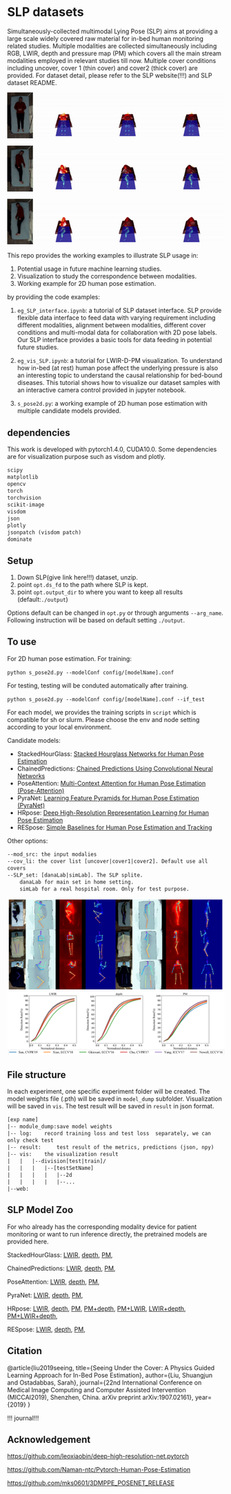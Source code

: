 #  SLP datasets 
Simultaneously-collected multimodal Lying Pose (SLP) aims at providing a large scale widely covered raw material for in-bed human monitoring related studies. 
Multiple modalities are collected simultaneously including RGB, LWIR, depth and pressure map (PM) which covers all the main stream modalities employed in relevant studies till now. Multiple cover conditions including uncover, cover 1 (thin cover) and cover2 (thick cover) are provided. For dataset detail, please refer to the SLP website(!!!) and SLP dataset README. 

![00091-00001](imgs/00091_00001.gif)

![00091-00016](imgs/00091_00016.gif)

![00091-00031](imgs/00091_00031.gif)


This repo provides the working examples to illustrate SLP usage in:
1. Potential usage in future machine learning studies.  
2. Visualization to study the correspondence between modalities. 
3. Working example for 2D human pose estimation. 

by providing the code examples:  
1. `eg_SLP_interface.ipynb`: a tutorial of SLP dataset interface. 
SLP provide flexible data interface to feed data with varying requirement including different modalities, alignment between modalities, different cover conditions and multi-modal data for collaboration with 2D pose labels. 
Our SLP interface provides a basic tools for data feeding in potential future studies. 
2. `eg_vis_SLP.ipynb`: a tutorial for LWIR-D-PM visualization. To understand how in-bed (at rest) human pose affect the underlying pressure is also an interesting topic to understand the causal relationship for bed-bound diseases. This tutorial shows how to visualize our dataset samples with an interactive camera control provided in jupyter notebook.   
    
3. `s_pose2d.py`: a working example of 2D human pose estimation with multiple candidate models provided. 

## dependencies 
This work is developed with pytorch1.4.0, CUDA10.0. Some dependencies are for visualization purpose such as visdom and plotly. 
```
scipy
matplotlib
opencv  
torch
torchvision 
scikit-image
visdom
json
plotly
jsonpatch (visdom patch)
dominate 
```
## Setup 
1. Down SLP(give link here!!!) dataset, unzip.
2. point `opt.ds_fd` to the path where SLP is kept.
3. point `opt.output_dir` to where you want to keep all results  (default:`./output`)

Options default can be changed in `opt.py` or through arguments `--arg_name`. Following instruction will be based on default setting `./output`. 

## To use
For 2D human pose estimation. For training: 

`python s_pose2d.py --modelConf config/[modelName].conf`

For testing, testing will be conduted automatically after training. 

`python s_pose2d.py --modelConf config/[modelName].conf --if_test`

For each model, we provides the training scripts in `script` which is compatible for sh or slurm. Please choose the env and node setting according to your local environment.  

Candidate models:  
* StackedHourGlass: [Stacked Hourglass Networks for
Human Pose Estimation](https://arxiv.org/pdf/1603.06937.pdf)
* ChainedPredictions: [Chained Predictions Using Convolutional Neural
Networks](https://arxiv.org/pdf/1605.02346.pdf)
* PoseAttention: [Multi-Context Attention for Human Pose Estimation (Pose-Attention)](https://arxiv.org/pdf/1702.07432.pdf) 
* PyraNet: [Learning Feature Pyramids for Human Pose Estimation (PyraNet)](https://arxiv.org/pdf/1708.01101.pdf)
* HRpose: [Deep High-Resolution Representation Learning for Human Pose Estimation](https://arxiv.org/pdf/1902.09212.pdf)
* RESpose: [Simple Baselines for Human Pose Estimation and Tracking](https://arxiv.org/pdf/1804.06208.pdf)

Other options: 
```
--mod_src: the input modalies
--cov_li: the cover list [uncover|cover1|cover2]. Default use all covers
--SLP_set: [danaLab|simLab]. The SLP splite.
    danaLab for main set in home setting. 
    simLab for a real hospital room. Only for test purpose. 
```
![demo_2d](imgs/demo_2d.PNG)
![total_dana](imgs/total_dana.PNG)

## File structure
In each experiment,  one specific experiment folder will be created.  The model weights file (.pth) will be saved in `model_dump` subfolder. Visualization will be saved in `vis`. The test result will be saved in `result` in json format. 
```
[exp name]	
|-- module_dump:save model weights 
|-- log:	record training loss and test loss  separately, we can only check test 
|-- result:     test result of the metrics, predictions (json, npy) 
|-- vis:	the visualization result 
|   |   |--division[test|train]/	
|   |   |   |--[testSetName]
|   |   |   |   |--2d
|   |   |   |   |--...
|--web: 
```

## SLP Model Zoo 
For who already has the corresponding modality device for patient monitoring or want to run inference directly, the pretrained models are provided here.
 
 StackedHourGlass:
 [LWIR](http://www.coe.neu.edu/Research/AClab/SLP/models_2d/SLP_IR_u12_StackedHourGlass_exp.zip), 
 [depth](http://www.coe.neu.edu/Research/AClab/SLP/models_2d/SLP_depth_u12_StackedHourGlass_exp.zip), 
 [PM](http://www.coe.neu.edu/Research/AClab/SLP/models_2d/SLP_PM_u12_StackedHourGlass_exp.zip),
 
 ChainedPredictions:
 [LWIR](http://www.coe.neu.edu/Research/AClab/SLP/models_2d/SLP_IR_u12_ChainedPredictions_exp.zip), 
 [depth](http://www.coe.neu.edu/Research/AClab/SLP/models_2d/SLP_depth_u12_ChainedPredictions_exp.zip), 
 [PM](http://www.coe.neu.edu/Research/AClab/SLP/models_2d/SLP_PM_u12_ChainedPredictions_exp.zip),
 
 PoseAttention:
 [LWIR](http://www.coe.neu.edu/Research/AClab/SLP/models_2d/SLP_IR_u12_PoseAttention_exp.zip), 
 [depth](http://www.coe.neu.edu/Research/AClab/SLP/models_2d/SLP_depth_u12_PoseAttention_exp.zip), 
 [PM](http://www.coe.neu.edu/Research/AClab/SLP/models_2d/SLP_PM_u12_PoseAttention_exp.zip),
 
 PyraNet:
 [LWIR](http://www.coe.neu.edu/Research/AClab/SLP/models_2d/SLP_IR_u12_PyraNet_exp.zip), 
 [depth](http://www.coe.neu.edu/Research/AClab/SLP/models_2d/SLP_depth_u12_PyraNet_exp.zip), 
 [PM](http://www.coe.neu.edu/Research/AClab/SLP/models_2d/SLP_PM_u12_PyraNet_exp.zip),
 
 HRpose:
 [LWIR](http://www.coe.neu.edu/Research/AClab/SLP/models_2d/SLP_IR_u12_HRpose_exp.zip), 
 [depth](http://www.coe.neu.edu/Research/AClab/SLP/models_2d/SLP_depth_u12_HRpose_exp.zip), 
 [PM](http://www.coe.neu.edu/Research/AClab/SLP/models_2d/SLP_PM_u12_HRpose_exp.zip),
 [PM+depth](http://www.coe.neu.edu/Research/AClab/SLP/models_2d/SLP_PM-depth_u12_HRpose_exp.zip),
 [PM+LWIR](http://www.coe.neu.edu/Research/AClab/SLP/models_2d/SLP_PM-IR_u12_HRpose_exp.zip),
 [LWIR+depth](http://www.coe.neu.edu/Research/AClab/SLP/models_2d/SLP_IR-depth_u12_HRpose_exp.zip),
 [PM+LWIR+depth](http://www.coe.neu.edu/Research/AClab/SLP/models_2d/SLP_PM-IR-depth_u12_HRpose_exp.zip),
 
 RESpose:
 [LWIR](http://www.coe.neu.edu/Research/AClab/SLP/models_2d/SLP_IR_u12_RESpose_exp.zip), 
 [depth](http://www.coe.neu.edu/Research/AClab/SLP/models_2d/SLP_depth_u12_RESpose_exp.zip), 
 [PM](http://www.coe.neu.edu/Research/AClab/SLP/models_2d/SLP_PM_u12_RESpose_exp.zip),

## Citation 
@article{liu2019seeing,
  title={Seeing Under the Cover: A Physics Guided Learning Approach for In-Bed Pose Estimation},
  author={Liu, Shuangjun and Ostadabbas, Sarah},
  journal={22nd International Conference on Medical Image Computing and Computer Assisted Intervention (MICCAI2019), Shenzhen, China. arXiv preprint arXiv:1907.02161},
  year={2019}
}

!!! journal!!! 

## Acknowledgement
https://github.com/leoxiaobin/deep-high-resolution-net.pytorch

https://github.com/Naman-ntc/Pytorch-Human-Pose-Estimation

https://github.com/mks0601/3DMPPE_POSENET_RELEASE

